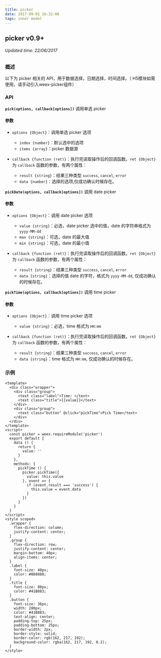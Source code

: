 ```yaml
---
title: picker
date: 2017-09-01 16:32:00
tags: inner model
---
```


## picker v0.9+
###### Updated time: 22/06/2017

### 概述
以下为 picker 相关的 API，用于数据选择，日期选择，时间选择。（ H5模块如需使用，请手动引入weex-picker组件）

### API
**`pick(options, callback[options])`**
调用单选 picker

#### 参数
* `options {Object}`：调用单选 picker 选项

  * `index {number}`：默认选中的选项
  * `items {array}`：picker 数据源

* `callback {function (ret)}`：执行完读取操作后的回调函数。`ret {Object}` 为 `callback` 函数的参数，有两个属性：

  * `result {string}`：结果三种类型 `success`, `cancel`, `error`
  * `data {number}`：选择的选项,仅成功确认时候存在。

**`pickDate(options, callback[options])`**
调用 date picker

#### 参数
* `options {Object}`：调用 date picker 选项

  * `value {string}`：必选，date picker 选中的值，date 的字符串格式为`yyyy-MM-dd`
  * `max {string}`：可选，date 的最大值
  * `min {string}`：可选，date 的最小值

* `callback {function (ret)}`：执行完读取操作后的回调函数。`ret {Object}` 为 `callback` 函数的参数，有两个属性：

  * `result {string}`：结果三种类型 `success`, `cancel`, `error`
  * `data {string}`：选择的值 date 的字符，格式为 `yyyy-MM-dd`, 仅成功确认的时候存在。

**`pickTime(options, callback[options])`**
调用 time picker

#### 参数
* `options {Object}`：调用 time picker 选项

  * `value {string}`：必选，time 格式为 `HH:mm`

* `callback {function (ret)}`：执行完读取操作后的回调函数。`ret {Object}` 为 `callback` 函数的参数，有两个属性：

  * `result {string}`：结果三种类型 `success`, `cancel`, `error`
  * `data {string}`：time 格式为 `HH:mm`, 仅成功确认的时候存在。

### 示例
```
<template>
  <div class="wrapper">
    <div class="group">
      <text class="label">Time: </text>
      <text class="title">{{value}}</text>
    </div>
    <div class="group">
      <text class="button" @click="pickTime">Pick Time</text>
    </div>
  </div>
</template>
<script>
  const picker = weex.requireModule('picker')
  export default {
    data () {
      return {
        value: ''
      }
    },
    methods: {
      pickTime () {
        picker.pickTime({
          value: this.value
        }, event => {
          if (event.result === 'success') {
            this.value = event.data
          }
        })
      }
    }
  }
</script>
<style scoped>
  .wrapper {
    flex-direction: column;
    justify-content: center;
  }
  .group {
    flex-direction: row;
    justify-content: center;
    margin-bottom: 40px;
    align-items: center;
  }
  .label {
    font-size: 40px;
    color: #888888;
  }
  .title {
    font-size: 80px;
    color: #41B883;
  }
  .button {
    font-size: 36px;
    width: 280px;
    color: #41B883;
    text-align: center;
    padding-top: 25px;
    padding-bottom: 25px;
    border-width: 2px;
    border-style: solid;
    border-color: rgb(162, 217, 192);
    background-color: rgba(162, 217, 192, 0.2);
  }
</style>
```